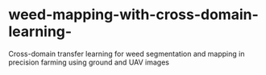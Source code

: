 # weed-mapping-with-cross-domain-learning-
Cross-domain transfer learning for weed segmentation and mapping in precision farming using ground and UAV images
